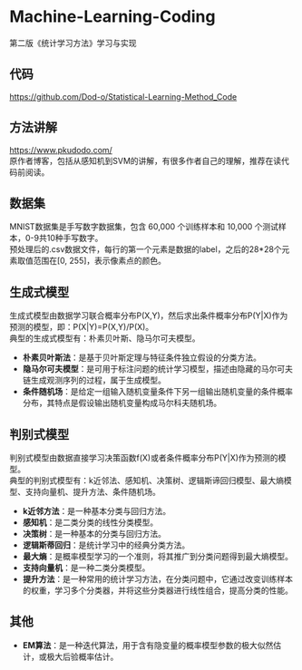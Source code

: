 # Machine-Learning-Coding
第二版《统计学习方法》学习与实现

## 代码
https://github.com/Dod-o/Statistical-Learning-Method_Code

## 方法讲解
https://www.pkudodo.com/  
原作者博客，包括从感知机到SVM的讲解，有很多作者自己的理解，推荐在读代码前阅读。  

## 数据集
MNIST数据集是手写数字数据集，包含 60,000 个训练样本和 10,000 个测试样本，0-9共10种手写数字。  
预处理后的.csv数据文件，每行的第一个元素是数据的label，之后的28\*28个元素取值范围在\[0, 255\]，表示像素点的颜色。

## 生成式模型
生成式模型由数据学习联合概率分布P(X,Y)，然后求出条件概率分布P(Y|X)作为预测的模型，即：P(X|Y)=P(X,Y)/P(X)。  
典型的生成式模型有：朴素贝叶斯、隐马尔可夫模型。  

- **朴素贝叶斯法**：是基于贝叶斯定理与特征条件独立假设的分类方法。  
- **隐马尔可夫模型**：是可用于标注问题的统计学习模型，描述由隐藏的马尔可夫链生成观测序列的过程，属于生成模型。  
- **条件随机场**：是给定一组输入随机变量条件下另一组输出随机变量的条件概率分布，其特点是假设输出随机变量构成马尔科夫随机场。

## 判别式模型
判别式模型由数据直接学习决策函数f(X)或者条件概率分布P(Y|X)作为预测的模型。  
典型的判别式模型有：k近邻法、感知机、决策树、逻辑斯谛回归模型、最大熵模型、支持向量机、提升方法、条件随机场。  

- **k近邻方法**：是一种基本分类与回归方法。  
- **感知机**：是二类分类的线性分类模型。  
- **决策树**：是一种基本的分类与回归方法。  
- **逻辑斯蒂回归**：是统计学习中的经典分类方法。  
- **最大熵**：是概率模型学习的一个准则，将其推广到分类问题得到最大熵模型。  
- **支持向量机**：是一种二类分类模型。  
- **提升方法**：是一种常用的统计学习方法，在分类问题中，它通过改变训练样本的权重，学习多个分类器，并将这些分类器进行线性组合，提高分类的性能。

## 其他
- **EM算法**：是一种迭代算法，用于含有隐变量的概率模型参数的极大似然估计，或极大后验概率估计。 
